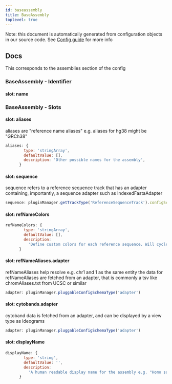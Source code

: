 ```yaml
---
id: baseassembly
title: BaseAssembly
toplevel: true
---
```


Note: this document is automatically generated from configuration objects in
our source code. See [Config guide](/docs/config_guide) for more info

## Docs

This corresponds to the assemblies section of the config

### BaseAssembly - Identifier

#### slot: name

### BaseAssembly - Slots

#### slot: aliases

aliases are "reference name aliases" e.g. aliases for hg38 might be "GRCh38"

```js
aliases: {
        type: 'stringArray',
        defaultValue: [],
        description: 'Other possible names for the assembly',
      }
```

#### slot: sequence

sequence refers to a reference sequence track that has an adapter containing,
importantly, a sequence adapter such as IndexedFastaAdapter

```js
sequence: pluginManager.getTrackType('ReferenceSequenceTrack').configSchema
```

#### slot: refNameColors

```js
refNameColors: {
        type: 'stringArray',
        defaultValue: [],
        description:
          'Define custom colors for each reference sequence. Will cycle through this list if there are not enough colors for every sequence.',
      }
```

#### slot: refNameAliases.adapter

refNameAliases help resolve e.g. chr1 and 1 as the same entity
the data for refNameAliases are fetched from an adapter, that is
commonly a tsv like chromAliases.txt from UCSC or similar

```js
adapter: pluginManager.pluggableConfigSchemaType('adapter')
```

#### slot: cytobands.adapter

cytoband data is fetched from an adapter, and can be displayed by a
view type as ideograms

```js
adapter: pluginManager.pluggableConfigSchemaType('adapter')
```

#### slot: displayName

```js
displayName: {
        type: 'string',
        defaultValue: '',
        description:
          'A human readable display name for the assembly e.g. "Homo sapiens (hg38)" while the assembly name may just be "hg38"',
      }
```
